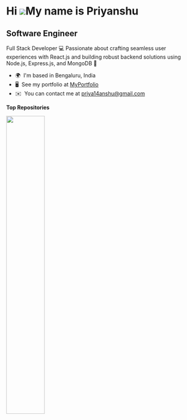 Hi ![](https://user-images.githubusercontent.com/18350557/176309783-0785949b-9127-417c-8b55-ab5a4333674e.gif)My name is Priyanshu
=================================================================================================================================

Software Engineer
-------------

Full Stack Developer 💻 Passionate about crafting seamless user experiences with React.js and building robust backend solutions using Node.js, Express.js, and MongoDB 🚀

* 🌍  I'm based in Bengaluru, India
* 🖥️  See my portfolio at [MyPortfolio](http://priyans34.netlify.app/)
* ✉️  You can contact me at [priya14anshu@gmail.com](mailto:priya14anshu@gmail.com)

<b>Top Repositories</b>

<div width="100%" align="center"><a href="https://github.com/itsaslowball/ColComm---CollegeCommunication" align="left"><img align="left" width="45%" src="https://github-readme-stats.vercel.app/api/pin/?username=itsaslowball&repo=ColComm---CollegeCommunication&title_color=0891b2&text_color=ffffff&icon_color=0891b2&bg_color=1c1917&hide_border=true&locale=en" /></a></div><br /><br /><br /><br /><br /><br /><br />
